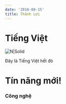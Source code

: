 ```yaml
---
date: '2018-08-15'
title: Thành Lợi
---
```

# Tiếng Việt

![N|Solid](https://stepupandlive.files.wordpress.com/2014/09/3d-animated-frog-image.jpg)

Đây là Tiếng Việt hết đó
# Tín năng mới!

### Công nghệ
